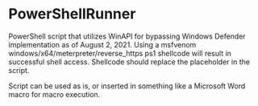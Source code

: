 # PowerShellRunner

PowerShell script that utilizes WinAPI for bypassing Windows Defender implementation as of August 2, 2021.  Using a msfvenom windows/x64/meterpreter/reverse_https ps1 shellcode will result in successful shell access.  Shellcode should replace the <shellcode here> placeholder in the script.
  
Script can be used as is, or inserted in something like a Microsoft Word macro for macro execution.
